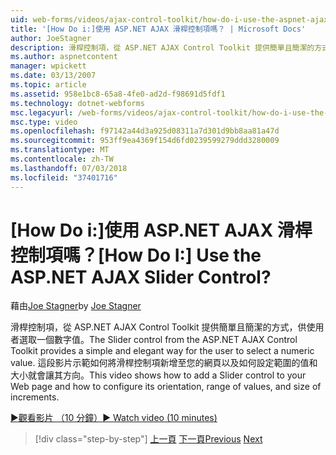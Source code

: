 ```yaml
---
uid: web-forms/videos/ajax-control-toolkit/how-do-i-use-the-aspnet-ajax-slider-control
title: '[How Do i:]使用 ASP.NET AJAX 滑桿控制項嗎？ | Microsoft Docs'
author: JoeStagner
description: 滑桿控制項，從 ASP.NET AJAX Control Toolkit 提供簡單且簡潔的方式，供使用者選取一個數字值。 這段影片示範如何以 ad...
ms.author: aspnetcontent
manager: wpickett
ms.date: 03/13/2007
ms.topic: article
ms.assetid: 958e1bc8-65a8-4fe0-ad2d-f98691d5fdf1
ms.technology: dotnet-webforms
msc.legacyurl: /web-forms/videos/ajax-control-toolkit/how-do-i-use-the-aspnet-ajax-slider-control
msc.type: video
ms.openlocfilehash: f97142a44d3a925d08311a7d301d9bb8aa81a47d
ms.sourcegitcommit: 953ff9ea4369f154d6fd0239599279ddd3280009
ms.translationtype: MT
ms.contentlocale: zh-TW
ms.lasthandoff: 07/03/2018
ms.locfileid: "37401716"
---
```

<a name="how-do-i-use-the-aspnet-ajax-slider-control"></a><span data-ttu-id="1710f-105">[How Do i:]使用 ASP.NET AJAX 滑桿控制項嗎？</span><span class="sxs-lookup"><span data-stu-id="1710f-105">[How Do I:] Use the ASP.NET AJAX Slider Control?</span></span>
====================
<span data-ttu-id="1710f-106">藉由[Joe Stagner](https://github.com/JoeStagner)</span><span class="sxs-lookup"><span data-stu-id="1710f-106">by [Joe Stagner](https://github.com/JoeStagner)</span></span>

<span data-ttu-id="1710f-107">滑桿控制項，從 ASP.NET AJAX Control Toolkit 提供簡單且簡潔的方式，供使用者選取一個數字值。</span><span class="sxs-lookup"><span data-stu-id="1710f-107">The Slider control from the ASP.NET AJAX Control Toolkit provides a simple and elegant way for the user to select a numeric value.</span></span> <span data-ttu-id="1710f-108">這段影片示範如何將滑桿控制項新增至您的網頁以及如何設定範圍的值和大小就會讓其方向。</span><span class="sxs-lookup"><span data-stu-id="1710f-108">This video shows how to add a Slider control to your Web page and how to configure its orientation, range of values, and size of increments.</span></span>

[<span data-ttu-id="1710f-109">&#9654;觀看影片 （10 分鐘）</span><span class="sxs-lookup"><span data-stu-id="1710f-109">&#9654; Watch video (10 minutes)</span></span>](https://channel9.msdn.com/Blogs/ASP-NET-Site-Videos/how-do-i-use-the-aspnet-ajax-slider-control)

> [!div class="step-by-step"]
> <span data-ttu-id="1710f-110">[上一頁](how-do-i-use-the-aspnet-ajax-confirmbutton-extender.md)
> [下一頁](how-do-i-use-the-aspnet-ajax-autocomplete-control.md)</span><span class="sxs-lookup"><span data-stu-id="1710f-110">[Previous](how-do-i-use-the-aspnet-ajax-confirmbutton-extender.md)
[Next](how-do-i-use-the-aspnet-ajax-autocomplete-control.md)</span></span>
